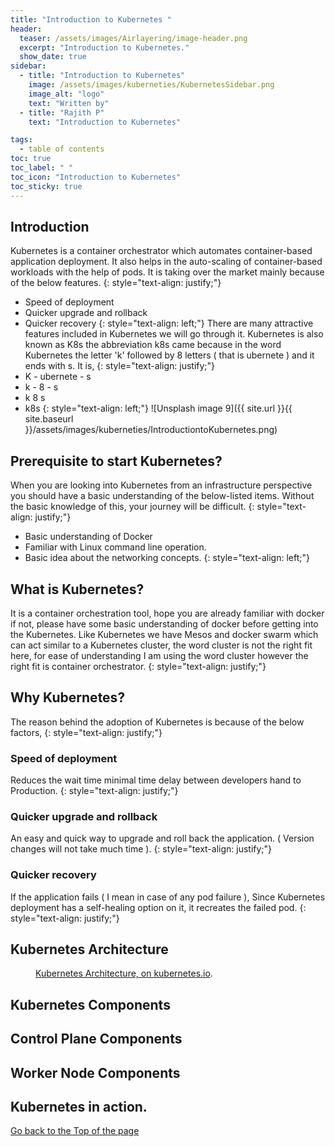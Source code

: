 ```yaml
---
title: "Introduction to Kubernetes "
header:
  teaser: /assets/images/Airlayering/image-header.png
  excerpt: "Introduction to Kubernetes."
  show_date: true
sidebar:
  - title: "Introduction to Kubernetes"
    image: /assets/images/kuberneties/KubernetesSidebar.png
    image_alt: "logo"
    text: "Written by"
  - title: "Rajith P"
    text: "Introduction to Kubernetes"

tags:
  - table of contents
toc: true
toc_label: " "
toc_icon: "Introduction to Kubernetes"
toc_sticky: true
---
```


## Introduction
Kubernetes is a container orchestrator which automates container-based application deployment. It also helps in the auto-scaling of container-based workloads with the help of pods. It is taking over the market mainly because of the below features.
{: style="text-align: justify;"}

* Speed of deployment
* Quicker upgrade and rollback 
* Quicker recovery 
{: style="text-align: left;"}
There are many attractive features included in Kubernetes we will go through it.
Kubernetes is also known as K8s the abbreviation k8s came because in the word Kubernetes the letter 'k' followed by 8 letters ( that is ubernete ) and it ends with s. 
It is,
{: style="text-align: justify;"}
*	K - ubernete - s 
*	k -  8       - s 
*	k    8         s
*	k8s
{: style="text-align: left;"}
![Unsplash image 9]({{ site.url }}{{ site.baseurl }}/assets/images/kuberneties/IntroductiontoKubernetes.png)

## Prerequisite to start Kubernetes?

When you are looking into Kubernetes from an infrastructure perspective you should have a basic understanding of the below-listed items. Without the basic knowledge of this, your journey will be difficult.
{: style="text-align: justify;"}
* Basic understanding of Docker
* Familiar with Linux command line operation.
* Basic idea about the networking concepts.
{: style="text-align: left;"}
## What is Kubernetes?

It is a container orchestration tool, hope you are already familiar with docker if not, please have some basic understanding of docker before getting into the Kubernetes. Like Kubernetes we have  Mesos and docker swarm which can act similar to a Kubernetes cluster, the word cluster is not the right fit here, for ease of understanding I am using the word cluster however the right fit is container orchestrator.
{: style="text-align: justify;"}

## Why Kubernetes?

The reason behind the adoption of Kubernetes is because of the below factors,
{: style="text-align: justify;"}

### Speed of deployment
 
Reduces the wait time minimal time delay between developers hand to Production.
{: style="text-align: justify;"}

### Quicker upgrade and rollback

An easy and quick way to upgrade and roll back the application. ( Version changes will not take much time ).
{: style="text-align: justify;"}

### Quicker recovery

If the application fails ( I mean in case of any pod failure ), Since Kubernetes deployment has a self-healing option on it, it recreates the failed pod.
{: style="text-align: justify;"}

## Kubernetes Architecture
<figure>
	<a href="https://d33wubrfki0l68.cloudfront.net/2475489eaf20163ec0f54ddc1d92aa8d4c87c96b/e7c81/images/docs/components-of-kubernetes.svg"></a>
	<figcaption><a href="https://kubernetes.io/docs/concepts/overview/components/" title="Kubernetes Architecture, on kubernetes.io">Kubernetes Architecture, on kubernetes.io</a>.</figcaption>
</figure>


## Kubernetes Components


## Control Plane Components

## Worker Node Components

## Kubernetes in action. 



<div markdown="0"><a href="#" class="btn btn--success">Go back to the Top of the page </a></div>



